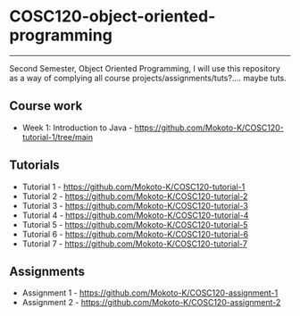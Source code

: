 # COSC120-object-oriented-programming
<hr>

Second Semester, Object Oriented Programming, I will use this repository as a way of complying all course projects/assignments/tuts?.... maybe tuts.

## Course work
- Week 1: Introduction to Java - https://github.com/Mokoto-K/COSC120-tutorial-1/tree/main

## Tutorials

- Tutorial 1 - https://github.com/Mokoto-K/COSC120-tutorial-1
- Tutorial 2 - https://github.com/Mokoto-K/COSC120-tutorial-2
- Tutorial 3 - https://github.com/Mokoto-K/COSC120-tutorial-3
- Tutorial 4 - https://github.com/Mokoto-K/COSC120-tutorial-4
- Tutorial 5 - https://github.com/Mokoto-K/COSC120-tutorial-5
- Tutorial 6 - https://github.com/Mokoto-K/COSC120-tutorial-6
- Tutorial 7 - https://github.com/Mokoto-K/COSC120-tutorial-7

## Assignments

- Assignment 1 - https://github.com/Mokoto-K/COSC120-assignment-1
- Assignment 2 - https://github.com/Mokoto-K/COSC120-assignment-2
